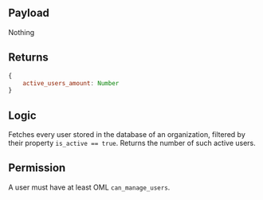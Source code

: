 ## Payload

Nothing

## Returns

```js
{
    active_users_amount: Number
}
```

## Logic

Fetches every user stored in the database of an organization, filtered by their property `is_active == true`. Returns the number of such active users.

## Permission

A user must have at least OML `can_manage_users`.